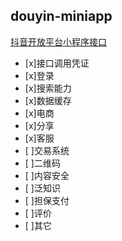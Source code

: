 ## douyin-miniapp 

[抖音开放平台小程序接口](https://developer.open-douyin.com/docs/resource/zh-CN/mini-app/develop/server/server-api-introduction)

- [x]接口调用凭证
- [x]登录
- [x]搜索能力
- [x]数据缓存
- [x]电商
- [x]分享
- [x]客服
- [ ]交易系统
- [ ]二维码
- [ ]内容安全
- [ ]泛知识
- [ ]担保支付
- [ ]评价
- [ ]其它

